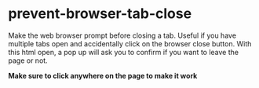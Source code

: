 # prevent-browser-tab-close
Make the web browser prompt before closing a tab. Useful if you have multiple tabs open and accidentally click on the browser close button. With this html open, a pop up will ask you to confirm if you want to leave the page or not.

**Make sure to click anywhere on the page to make it work**
